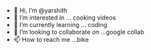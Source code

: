 - 👋 Hi, I’m @yarshith
- 👀 I’m interested in ... cooking videos
- 🌱 I’m currently learning ... coding
- 💞️ I’m looking to collaborate on ...google collab
- 📫 How to reach me ...bike

<!---
yarshith/yarshith is a ✨ special ✨ repository because its `README.md` (this file) appears on your GitHub profile.
You can click the Preview link to take a look at your changes.
--->
